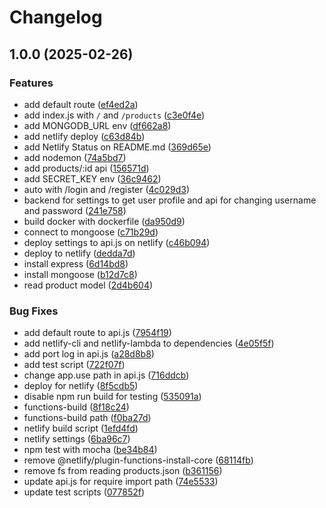# Changelog

## 1.0.0 (2025-02-26)


### Features

* add default route ([ef4ed2a](https://github.com/wulukewu/shopping-site-api/commit/ef4ed2a20b318f367557e412d5a02b7834297c6f))
* add index.js with `/` and `/products` ([c3e0f4e](https://github.com/wulukewu/shopping-site-api/commit/c3e0f4ed5dfdda3bd6df184f08df64375705bfcb))
* add MONGODB_URL env ([df662a8](https://github.com/wulukewu/shopping-site-api/commit/df662a8bd49f7672af9a7d0c5f32d4b68355a625))
* add netlify deploy ([c63d84b](https://github.com/wulukewu/shopping-site-api/commit/c63d84b1df7362e8694002e8a50981ea9b65e3b0))
* add Netlify Status on README.md ([369d65e](https://github.com/wulukewu/shopping-site-api/commit/369d65e50caa76f224280595e0c2be5fdd2d3471))
* add nodemon ([74a5bd7](https://github.com/wulukewu/shopping-site-api/commit/74a5bd7fbcd8fcccaf8c06e0264b00c91435430b))
* add products/:id api ([156571d](https://github.com/wulukewu/shopping-site-api/commit/156571de803d9694c5009ad37c87dcf92841d858))
* add SECRET_KEY env ([36c9462](https://github.com/wulukewu/shopping-site-api/commit/36c94625a7f81539f153548663525dc826aeac76))
* auto with /login and /register ([4c029d3](https://github.com/wulukewu/shopping-site-api/commit/4c029d3ee602cad2fe7f78b87cdea3f3aaf9b264))
* backend for settings to get user profile and api for changing username and password ([241e758](https://github.com/wulukewu/shopping-site-api/commit/241e7581ab893485c11aa9be19b8cd85eeb0160c))
* build docker with dockerfile ([da950d9](https://github.com/wulukewu/shopping-site-api/commit/da950d9a25112cd30ad2a4f8728d3fe5760afe60))
* connect to mongoose ([c71b29d](https://github.com/wulukewu/shopping-site-api/commit/c71b29dbd225704e50e95f9e4544ab366edb9c12))
* deploy settings to api.js on netlify ([c46b094](https://github.com/wulukewu/shopping-site-api/commit/c46b094ff2de9f6dc1e39c8fbe288b738ce35667))
* deploy to netlify ([dedda7d](https://github.com/wulukewu/shopping-site-api/commit/dedda7d13f94e8eec58d5165ca6fe838359190e0))
* install express ([6d14bd8](https://github.com/wulukewu/shopping-site-api/commit/6d14bd841d54228cbe8fe563842d966fc148f0d4))
* install mongoose ([b12d7c8](https://github.com/wulukewu/shopping-site-api/commit/b12d7c89708138a44b02f9f03ee5b7a47e42dbec))
* read product model ([2d4b604](https://github.com/wulukewu/shopping-site-api/commit/2d4b604483a393f42fd967e1877f278dfb4563c1))


### Bug Fixes

* add default route to api.js ([7954f19](https://github.com/wulukewu/shopping-site-api/commit/7954f19c107a8a9163dbcdb623afb0fc1197fce2))
* add netlify-cli and netlify-lambda to dependencies ([4e05f5f](https://github.com/wulukewu/shopping-site-api/commit/4e05f5f8ea2b007dbe4c7652fc82f692e8480f51))
* add port log in api.js ([a28d8b8](https://github.com/wulukewu/shopping-site-api/commit/a28d8b8d16f2f3e0905fa3f8f0133b19dad56256))
* add test script ([722f07f](https://github.com/wulukewu/shopping-site-api/commit/722f07fd44dbacca7cfc5d7bdabc4f6da7e7d78c))
* change app.use path in api.js ([716ddcb](https://github.com/wulukewu/shopping-site-api/commit/716ddcb735640c19638b7d49d6213a1af8c3c936))
* deploy for netlify ([8f5cdb5](https://github.com/wulukewu/shopping-site-api/commit/8f5cdb518ffde7d0406bb9c75519d8352a4b7abf))
* disable npm run build for testing ([535091a](https://github.com/wulukewu/shopping-site-api/commit/535091a823ec2b6d4918d1616ec2e9d05fea2daf))
* functions-build ([8f18c24](https://github.com/wulukewu/shopping-site-api/commit/8f18c2445361cf5ea9b47aca764c31486e3a1c10))
* functions-build path ([f0ba27d](https://github.com/wulukewu/shopping-site-api/commit/f0ba27d6187a808bcc067ec7f0dc2e6e15ca102b))
* netlify build script ([1efd4fd](https://github.com/wulukewu/shopping-site-api/commit/1efd4fd6111acd91137a629e45f1988e4ab01fae))
* netlify settings ([6ba96c7](https://github.com/wulukewu/shopping-site-api/commit/6ba96c7a4a0fc45654a66a860b918a06b26bc1b8))
* npm test with mocha ([be34b84](https://github.com/wulukewu/shopping-site-api/commit/be34b8459df11603a854a36a354390522b23cf40))
* remove @netlify/plugin-functions-install-core ([68114fb](https://github.com/wulukewu/shopping-site-api/commit/68114fb3a73c820c354fe4ffd42bd5cec6de8918))
* remove fs from reading products.json ([b361156](https://github.com/wulukewu/shopping-site-api/commit/b3611568cd88d9683362721dd590393c21e876d4))
* update api.js for require import path ([74e5533](https://github.com/wulukewu/shopping-site-api/commit/74e55333bc84027a0235d85346169f0c77362d6b))
* update test scripts ([077852f](https://github.com/wulukewu/shopping-site-api/commit/077852f612a2734bdcaf87ac026cd0804ea7037d))
